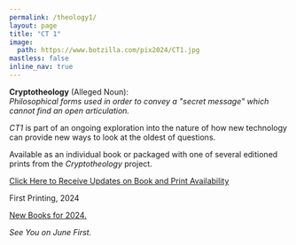 ```yaml
---
permalink: /theology1/
layout: page
title: "CT 1"
image:
  path: https://www.botzilla.com/pix2024/CT1.jpg
mastless: false
inline_nav: true
---
```


**Cryptotheology** (Alleged Noun):<br/>_Philosophical forms used in order to convey a "secret message" which cannot find an open articulation._

_CT1_ is part of an ongoing exploration into the nature of how new technology can provide new ways to look at the oldest of questions.

Available as an individual book or packaged with one of several editioned prints from the _Cryptotheology_ project.

<a class="btn btn--info btn--large" href="mailto:kevin+books@vumondo.com?subject=Updates%20on%20%22CT1%22&body=Please%20keep%20me%20informed%20of%20updates%20on%20sales%20availability%20of%20%22Crptotheology%20%281%29%22">Click Here to Receive Updates on Book and Print Availability</a>

First Printing, 2024

<a href="{{ site.url }}/book24">New Books for 2024.</a>

_See You on June First._
